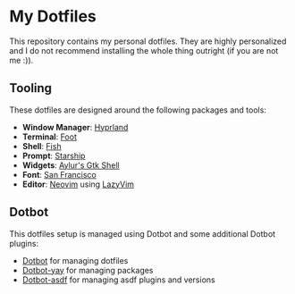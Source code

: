 # My Dotfiles

This repository contains my personal dotfiles. They are highly personalized and I do not recommend installing the whole thing outright (if you are not me :)).

## Tooling

These dotfiles are designed around the following packages and tools:

- **Window Manager**: [Hyprland](https://github.com/hyprwm/Hyprland)
- **Terminal**: [Foot](https://codeberg.org/dnkl/foot/)
- **Shell**: [Fish](https://fishshell.com/)
- **Prompt**: [Starship](https://starship.rs/)
- **Widgets**: [Aylur's Gtk Shell](https://github.com/Aylur/ags)
- **Font**: [San Francisco](https://developer.apple.com/fonts/)
- **Editor**: [Neovim](https://neovim.io/) using [LazyVim](https://www.lazyvim.org/)

## Dotbot

This dotfiles setup is managed using Dotbot and some additional Dotbot plugins:

- [Dotbot](https://github.com/anishathalye/dotbot) for managing dotfiles
- [Dotbot-yay](https://github.com/sobolevn/dotbot-asdf) for managing packages
- [Dotbot-asdf](https://github.com/OxSon/dotbot-yay/) for managing asdf plugins and versions
